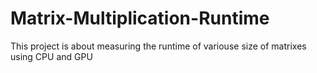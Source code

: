 # Matrix-Multiplication-Runtime
This project is about measuring the runtime of  variouse size of matrixes using CPU and GPU
